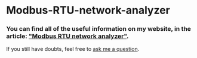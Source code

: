 # Modbus-RTU-network-analyzer
### You can find all of the useful information on my website, in the article: ["Modbus RTU network analyzer"](https://deeptronix.wordpress.com/2025/08/03/modbus-rtu-network-analyzer/).
If you still have doubts, feel free to [ask me a question](https://deeptronix.wordpress.com/contact/).
